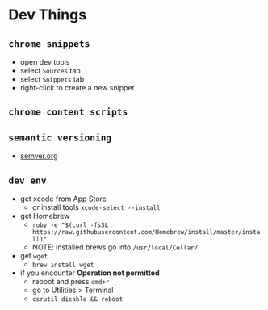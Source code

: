 # Dev Things

## `chrome snippets`
* open dev tools
* select `Sources` tab
* select `Snippets` tab
* right-click to create a new snippet

## `chrome content scripts`

## `semantic versioning`
* [semver.org](http://semver.org/)

## `dev env`
* get xcode from App Store
  * or install tools `xcode-select --install`
* get Homebrew
  * `ruby -e "$(curl -fsSL https://raw.githubusercontent.com/Homebrew/install/master/install)"`
  * NOTE: installed brews go into `/usr/local/Cellar/`
* get `wget`
  * `brew install wget`
* if you encounter __Operation not permitted__
  * reboot and press `cmd+r`
  * go to Utilities > Terminal
  * `csrutil disable && reboot`

